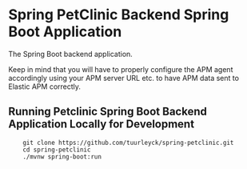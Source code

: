 # Spring PetClinic Backend Spring Boot Application

The Spring Boot backend application.

Keep in mind that you will have to properly configure the APM agent accordingly using your APM server URL etc. to have APM data sent to Elastic APM correctly.

## Running Petclinic Spring Boot Backend Application Locally for Development

```
	git clone https://github.com/tuurleyck/spring-petclinic.git
	cd spring-petclinic
	./mvnw spring-boot:run
```

